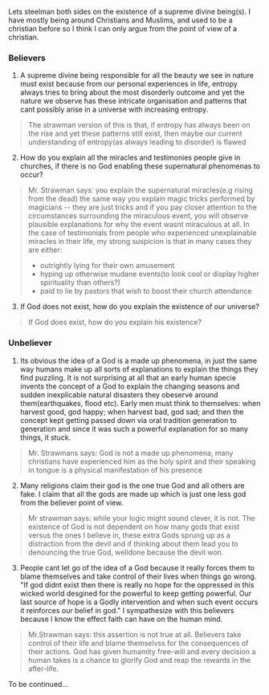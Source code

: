 Lets steelman both sides on the existence of a supreme divine being(s).
I have mostly being around Christians and Muslims, and used to be a christian before so I think I can only argue from the point of view of a christian.
### Believers
1. A supreme divine being responsible for all the beauty we see in nature must exist because from our personal experiences in life, entropy always tries to bring about the most disorderly outcome and yet the nature we observe has these intricate organisation and patterns that cant possibly arise in a universe with increasing entropy. 
> The strawman version of this is that, if entropy has always been on the rise and yet these patterns still exist, then maybe our current understanding of entropy(as always leading to disorder) is flawed

2. How do you explain all the miracles and testimonies people give in churches, if there is no God enabling these supernatural phenomenas to occur?
> Mr. Strawman says: you explain the supernatural miracles(e.g rising from the dead) the same way you explain magic tricks performed by magicians -- they are just tricks and if you pay closer attention to the circumstances surrounding the miraculous event, you will observe plausible explanations for why the event wasnt miraculous at all. In the case of testimonials from people who experienced unexplainable miracles in their life, my strong suspicion is that in many cases they are either: 
>  - outrightly lying for their own amusement
>  - hyping up otherwise mudane events(to look cool or display higher spirituality than others?) 
>  - paid to lie by pastors that wish to boost their church attendance

3. If God does not exist, how do you explain the existence of our universe?
> If God does exist, how do you explain his existence? 

### Unbeliever
1. Its obvious the idea of a God is a made up phenomena, in just the same way humans make up all sorts of explanations to explain the things they find puzzling. It is not surprising at all that an early human specie invents the concept of a God to explain the changing seasons and sudden inexplicable natural disasters they obeserve around them(earthquakes, flood etc). Early men must think to themselves: when harvest good, god happy; when harvest bad, god sad; and then the concept kept getting passed down via oral tradition generation to generation and since it was such a powerful explanation for so many things, it stuck.
> Mr. Strawmans says: God is not a made up phenomena, many christians have experienced him as the holy spirit and their speaking in tongue is a physical manifestation of his presence

2. Many religions claim their god is the one true God and all others are fake. I claim that all the gods are made up which is just one less god from the believer point of view.
> Mr strawman says: while your logic might sound clever, it is not. The existence of God is not dependent on how many gods that exist versus the ones I believe in, these extra Gods sprung up as a distraction from the devil and if thinking about them lead you to denouncing the true God, welldone because the devil won.
3. People cant let go of the idea of a God because it really forces them to blame themselves and take control of their lives when things go wrong. "If god didnt exist then there is really no hope for the oppressed in this wicked world desgined for the powerful to keep getting powerful. Our last source of hope is a Godly intervention and when such event occurs it reinforces our belief in god." I sympathesize with this believers because I know the effect faith can have on the human mind.
> Mr.Strawman says: this assertion is not true at all. Believers take control of their life and blame themselvss for the consequences of their actions. God has given humamity free-will and every decision a human takes is a chance to glorify God and reap the rewards in the after-life.


To be continued...